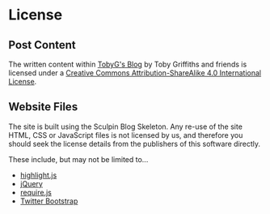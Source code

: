 License
=======


Post Content
------------

The written content within [TobyG's Blog](http://blog.tobyg.net) by Toby Griffiths and friends is licensed under a
[Creative Commons Attribution-ShareAlike 4.0 International License](http://creativecommons.org/licenses/by-sa/4.0/).


Website Files
-------------

The site is built using the Sculpin Blog Skeleton.  Any re-use of the site HTML, CSS or JavaScript files is not licensed
by us, and therefore you should seek the license details from the publishers of this software directly.

These include, but may not be limited to...

* [highlight.js](https://highlightjs.org/)
* [jQuery](https://jquery.com/)
* [require.js](http://requirejs.org/)
* [Twitter Bootstrap](http://getbootstrap.com/)
